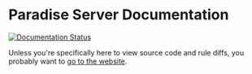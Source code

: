 # Paradise Server Documentation

[![Documentation Status](https://readthedocs.org/projects/paradise-server-documentation/badge/?version=#12300836)](https://paradise-server-documentation.readthedocs.io/en/latest/?badge=#12300836)
     
Unless you're specifically here to view source code and rule diffs, you probably want to [go to the website](https://paradisebotlist.github.io/Server-Documentation/index.html).
